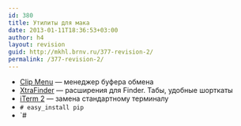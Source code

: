 ```yaml
---
id: 380
title: Утилиты для мака
date: 2013-01-11T18:36:53+03:00
author: h4
layout: revision
guid: http://mkhl.brnv.ru/377-revision-2/
permalink: /377-revision-2/
---
```

  * [Clip Menu](http://www.clipmenu.com/) — менеджер буфера обмена
  * [XtraFinder](http://www.trankynam.com/xtrafinder/) — расширения для Finder. Табы, удобные шорткаты
  * [iTerm 2](http://www.iterm2.com/) &#8212; замена стандартному терминалу 
  * `# easy_install pip` 
  * \`#